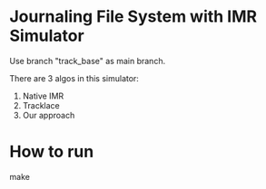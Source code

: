 Journaling File System with IMR Simulator
===
Use branch "track_base" as main branch.

There are 3 algos in this simulator:
1. Native IMR
2. Tracklace
3. Our approach

# How to run
make
